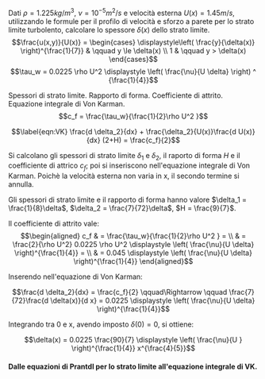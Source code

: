Dati $\rho = 1.225 kg/m^3$, $\nu = 10^{-5} m^2/s$ e velocità esterna
$U(x) = 1.45 m/s$, utilizzando le formule per il profilo di velocità e
sforzo a parete per lo strato limite turbolento, calcolare lo spessore
$\delta(x)$ dello strato limite. $$\frac{u(x,y)}{U(x)} = 
  \begin{cases}
    \displaystyle\left( \frac{y}{\delta(x)} \right)^{\frac{1}{7}} &  \qquad y \le \delta(x) \\
    1 &  \qquad y > \delta(x)
  \end{cases}$$
$$\tau_w = 0.0225 \rho U^2 \displaystyle \left( \frac{\nu}{U \delta} \right) ^ {\frac{1}{4}}$$

Spessori di strato limite. Rapporto di forma. Coefficiente di attrito.
Equazione integrale di Von Karman.
$$c_f = \frac{\tau_w}{\frac{1}{2}\rho U^2 }$$

$$\label{eqn:VK}
  \frac{d \delta_2}{dx} + \frac{\delta_2}{U(x)}\frac{d U(x)}{dx} (2+H) = \frac{c_f}{2}$$

Si calcolano gli spessori di strato limite $\delta_1$ e $\delta_2$, il
raporto di forma $H$ e il coefficiente di attrico $c_f$; poi si
inseriscono nell'equazione integrale di Von Karman. Poichè la velocità
esterna non varia in x, il secondo termine si annulla.

Gli spessori di strato limite e il rapporto di forma hanno valore
$\delta_1 = \frac{1}{8}\delta$, $\delta_2 = \frac{7}{72}\delta$,
$H = \frac{9}{7}$.

Il coefficiente di attrito vale: $$\begin{aligned}
  c_f & = \frac{\tau_w}{\frac{1}{2}\rho U^2 } = \\
  & = \frac{2}{\rho U^2} 0.0225 \rho U^2 
  \displaystyle \left( \frac{\nu}{U \delta} \right)^{\frac{1}{4}} = \\
      & = 0.045 \displaystyle \left( \frac{\nu}{U \delta} \right)^{\frac{1}{4}}
\end{aligned}$$

Inserendo nell'equazione di Von Karman:

$$\frac{d \delta_2}{dx}  = \frac{c_f}{2} \qquad\Rightarrow \qquad
  \frac{7}{72}\frac{d \delta(x)}{d x} = 0.0225 \displaystyle \left( \frac{\nu}{U \delta} \right)^{\frac{1}{4}}$$

Integrando tra 0 e x, avendo imposto $\delta(0) = 0$, si ottiene:

$$\delta(x) = 0.0225 \frac{90}{7} \displaystyle \left( \frac{\nu}{U } \right)^{\frac{1}{4}} x^{\frac{4}{5}}$$

#### Dalle equazioni di Prantdl per lo strato limite all'equazione integrale di VK.
